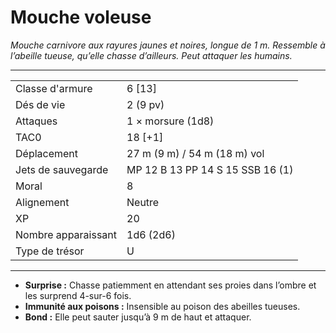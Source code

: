 # Mouche voleuse


*Mouche carnivore aux rayures jaunes et noires, longue de 1 m. Ressemble
à l’abeille tueuse, qu’elle chasse d’ailleurs. Peut attaquer les
humains.*

-----

|                     |                                  |
| ------------------- | -------------------------------- |
| Classe d'armure     | 6 \[13\]                         |
| Dés de vie          | 2 (9 pv)                         |
| Attaques            | 1 × morsure (1d8)                |
| TAC0                | 18 \[+1\]                        |
| Déplacement         | 27 m (9 m) / 54 m (18 m) vol     |
| Jets de sauvegarde  | MP 12 B 13 PP 14 S 15 SSB 16 (1) |
| Moral               | 8                                |
| Alignement          | Neutre                           |
| XP                  | 20                               |
| Nombre apparaissant | 1d6 (2d6)                        |
| Type de trésor      | U                                |

-----

  - **Surprise :** Chasse patiemment en attendant ses proies dans
    l’ombre et les surprend 4-sur-6 fois.
  - **Immunité aux poisons :** Insensible au poison des abeilles
    tueuses.
  - **Bond :** Elle peut sauter jusqu’à 9 m de haut et attaquer.